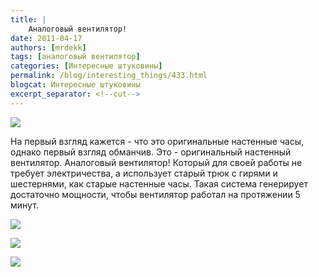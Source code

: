```yaml
---
title: |
    Аналоговый вентилятор!
date: 2011-04-17
authors: [mrdekk]
tags: [аналоговый вентилятор]
categories: [Интересные штуковины]
permalink: /blog/interesting_things/433.html
blogcat: Интересные штуковины
excerpt_separator: <!--cut-->
---
```



![](http://itw66.ru/uploads/images/00/00/01/2011/04/17/88ed06.jpg)


На первый взгляд кажется - что это оригинальные настенные часы, однако первый взгляд обманчив. Это - оригинальный настенный вентилятор. Аналоговый вентилятор! Который для своей работы не требует электричества, а использует старый трюк с гирями и шестернями, как старые настенные часы. Такая система генерирует достаточно мощности, чтобы вентилятор работал на протяжении 5 минут.


<!--cut-->



![](http://itw66.ru/uploads/images/00/00/01/2011/04/17/0e207a.jpg)


![](http://itw66.ru/uploads/images/00/00/01/2011/04/17/61973f.jpg)


![](http://itw66.ru/uploads/images/00/00/01/2011/04/17/c92ac0.jpg)

